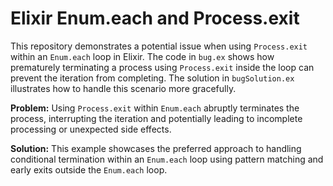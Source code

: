 # Elixir Enum.each and Process.exit

This repository demonstrates a potential issue when using `Process.exit` within an `Enum.each` loop in Elixir. The code in `bug.ex` shows how prematurely terminating a process using `Process.exit` inside the loop can prevent the iteration from completing.  The solution in `bugSolution.ex` illustrates how to handle this scenario more gracefully.

**Problem:**  Using `Process.exit` within `Enum.each` abruptly terminates the process, interrupting the iteration and potentially leading to incomplete processing or unexpected side effects. 

**Solution:**  This example showcases the preferred approach to handling conditional termination within an `Enum.each` loop using pattern matching and early exits outside the `Enum.each` loop.